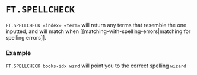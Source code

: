 # `FT.SPELLCHECK`
`FT.SPELLCHECK «index» «term»` will return any terms that resemble the one inputted, and will match when [[matching-with-spelling-errors|matching for spelling errors]].

### Example
`FT.SPELLCHECK books-idx wzrd` will point you to the correct spelling `wizard`
